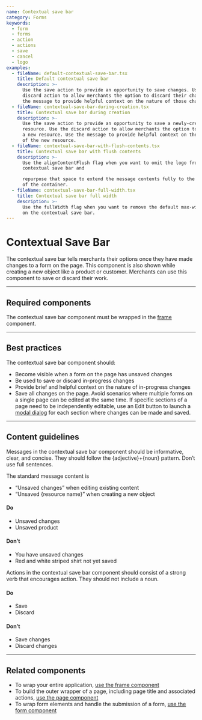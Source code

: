 ```yaml
---
name: Contextual save bar
category: Forms
keywords:
  - form
  - forms
  - action
  - actions
  - save
  - cancel
  - logo
examples:
  - fileName: default-contextual-save-bar.tsx
    title: Default contextual save bar
    description: >-
      Use the save action to provide an opportunity to save changes. Use the
      discard action to allow merchants the option to discard their changes. Use
      the message to provide helpful context on the nature of those changes.
  - fileName: contextual-save-bar-during-creation.tsx
    title: Contextual save bar during creation
    description: >-
      Use the save action to provide an opportunity to save a newly-created
      resource. Use the discard action to allow merchants the option to discard
      a new resource. Use the message to provide helpful context on the nature
      of the new resource.
  - fileName: contextual-save-bar-with-flush-contents.tsx
    title: Contextual save bar with flush contents
    description: >-
      Use the alignContentFlush flag when you want to omit the logo from the
      contextual save bar and

      repurpose that space to extend the message contents fully to the left side
      of the container.
  - fileName: contextual-save-bar-full-width.tsx
    title: Contextual save bar full width
    description: >-
      Use the fullWidth flag when you want to remove the default max-width set
      on the contextual save bar.
---
```


# Contextual Save Bar

The contextual save bar tells merchants their options once they have made changes to a form on the page. This component is also shown while creating a new object like a product or customer. Merchants can use this component to save or discard their work.

---

## Required components

The contextual save bar component must be wrapped in the [frame](https://polaris.shopify.com/components/structure/frame) component.

---

## Best practices

The contextual save bar component should:

- Become visible when a form on the page has unsaved changes
- Be used to save or discard in-progress changes
- Provide brief and helpful context on the nature of in-progress changes
- Save all changes on the page. Avoid scenarios where multiple forms on a single page can be edited at the same time. If specific sections of a page need to be independently editable, use an Edit button to launch a [modal dialog](https://polaris.shopify.com/components/overlays/modal) for each section where changes can be made and saved.

---

## Content guidelines

Messages in the contextual save bar component should be informative, clear, and concise. They should follow the {adjective}+{noun} pattern. Don’t use full sentences.

The standard message content is

- “Unsaved changes” when editing existing content
- “Unsaved {resource name}” when creating a new object

<!-- usagelist -->

#### Do

- Unsaved changes
- Unsaved product

#### Don’t

- You have unsaved changes
- Red and white striped shirt not yet saved

<!-- end -->

Actions in the contextual save bar component should consist of a strong verb that encourages action. They should not include a noun.

<!-- usagelist -->

#### Do

- Save
- Discard

#### Don’t

- Save changes
- Discard changes

<!-- end -->

---

## Related components

- To wrap your entire application, [use the frame component](https://polaris.shopify.com/components/structure/frame)
- To build the outer wrapper of a page, including page title and associated actions, [use the page component](https://polaris.shopify.com/components/structure/page)
- To wrap form elements and handle the submission of a form, [use the form component](https://polaris.shopify.com/components/forms/form)
